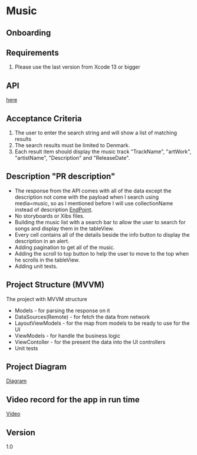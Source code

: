 # Music
## Onboarding
## Requirements
1. Please use the last version from Xcode 13 or bigger

## API
[here](https://developer.apple.com/library/archive/documentation/AudioVideo/Conceptual/iTuneSearchAPI/Searching.html#//apple_ref/doc/uid/TP40017632-CH5-SW1)

## Acceptance Criteria
1. The user to enter the search string and will show a list of matching results
2. The search results must be limited to Denmark.
3. Each result item should display the music track "TrackName", "artWork", "artistName", "Description" and "ReleaseDate".

## Description "PR description"
- The response from the API comes with all of the data except the description not come with the payload when I search using media=music, so as I mentioned before I will use collectionName instead of description [EndPoint](https://itunes.apple.com/search?term=jam&media=music&country=dk&limit=20).
- No storyboards or Xibs files.
- Building the music list with a search bar to allow the user to search for songs and display them in the tableView.
- Every cell contains all of the details beside the info button to display the description in an alert.
- Adding pagination to get all of the music.
- Adding the scroll to top button to help the user to move to the top when he scrolls in the tableView.
- Adding unit tests.

## Project Structure (MVVM)
The project with MVVM structure
- Models - for parsing the response on it
- DataSources(Remote) - for fetch the data from network
- LayoutViewModels - for the map from models to be ready to use for the UI
- ViewModels - for handle the business logic
- ViewContoller - for the present the data into the UI controllers
- Unit tests

## Project Diagram
[Diagram](https://lucid.app/lucidchart/2f79dd1b-cd4c-4f80-b303-ab64ef619f95/edit?viewport_loc=-11%2C-11%2C2048%2C1203%2C0_0&invitationId=inv_81b6f980-83f1-41b3-903a-1530b7335265#)

## Video record for the app in run time
[Video](https://www.mediafire.com/file/i4t1jsdug04xzvt/Simulator+Screen+Recording+-+iPhone+14+-+2023-04-19+at+15.00.38.mp4/file)

## Version
1.0
